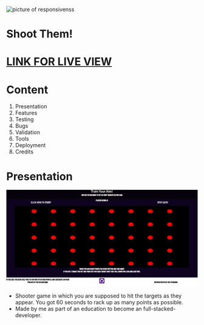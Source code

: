 ![picture of responsivenss]()
# Shoot Them!
# [LINK FOR LIVE VIEW]()
# Content
1. Presentation
2. Features
3. Testing
4. Bugs
5. Validation
6. Tools
7. Deployment
8. Credits

# Presentation
![picture of full-page](/assets/readme-img/full-page.jpg)
* Shooter game in which you are supposed to hit the targets as they appear. You got 60 seconds to rack up as many points as possible.
* Made by me as part of an education to become an full-stacked-developer.